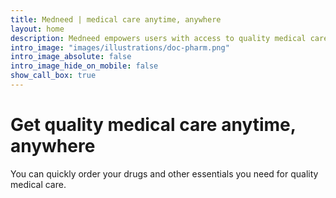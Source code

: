 ```yaml
---
title: Medneed | medical care anytime, anywhere
layout: home
description: Medneed empowers users with access to quality medical care when they need it and where they need it. You can book and get what you need for quality medical care in a few minutes.
intro_image: "images/illustrations/doc-pharm.png"
intro_image_absolute: false
intro_image_hide_on_mobile: false
show_call_box: true
---
```


# Get quality medical care anytime, anywhere

You can quickly order your drugs and other essentials you need for quality medical care.